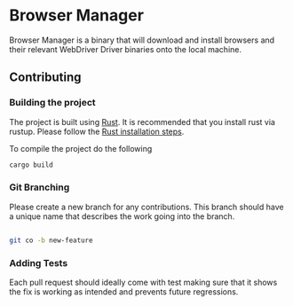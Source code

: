 # Browser Manager

Browser Manager is a binary that will download and install browsers and their relevant WebDriver Driver binaries onto the local machine.

## Contributing

### Building the project

The project is built using [Rust](https://www.rust-lang.org/). It is recommended that you install rust via rustup. Please follow the [Rust installation steps](https://www.rust-lang.org/tools/install).

To compile the project do the following

```bash
cargo build
```

### Git Branching

Please create a new branch for any contributions. This branch should have a unique name that describes the work going into the branch.

```bash

git co -b new-feature
``` 

### Adding Tests

Each pull request should ideally come with test making sure that it shows the fix is working as intended and prevents future regressions.

